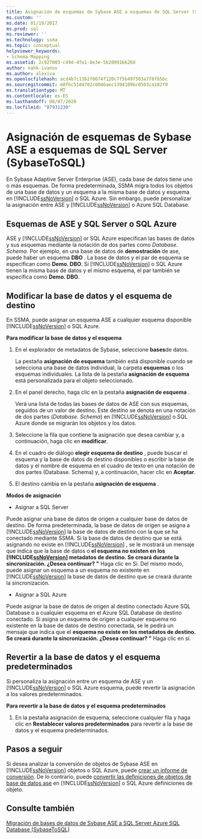 ```yaml
---
title: Asignación de esquemas de Sybase ASE a esquemas de SQL Server (SybaseToSQL) | Microsoft Docs
ms.custom: ''
ms.date: 01/19/2017
ms.prod: sql
ms.reviewer: ''
ms.technology: ssma
ms.topic: conceptual
helpviewer_keywords:
- Schema Mapping
ms.assetid: 2c927003-c49d-4fe1-8e3e-5b2899166268
author: nahk-ivanov
ms.author: alexiva
ms.openlocfilehash: acd4b7c13b2f8674f120c7f5b49f503a7f8fb5bc
ms.sourcegitcommit: e8f6c51d4702c0046aec1394109bc0503ca182f0
ms.translationtype: MT
ms.contentlocale: es-ES
ms.lasthandoff: 08/07/2020
ms.locfileid: "87931230"
---
```

# <a name="mapping-sybase-ase-schemas-to-sql-server-schemas-sybasetosql"></a>Asignación de esquemas de Sybase ASE a esquemas de SQL Server (SybaseToSQL)
En Sybase Adaptive Server Enterprise (ASE), cada base de datos tiene uno o más esquemas. De forma predeterminada, SSMA migra todos los objetos de una base de datos y un esquema a la misma base de datos y esquema en [!INCLUDE[ssNoVersion](../../includes/ssnoversion-md.md)] o SQL Azure. Sin embargo, puede personalizar la asignación entre ASE y [!INCLUDE[ssNoVersion](../../includes/ssnoversion-md.md)] o Azure SQL Database.  
  
## <a name="ase-and-sql-server-or-sql-azure-schemas"></a>Esquemas de ASE y SQL Server o SQL Azure  
ASE y [!INCLUDE[ssNoVersion](../../includes/ssnoversion-md.md)] or SQL Azure especifican las bases de datos y sus esquemas mediante la notación de dos partes como *Database. Schema*. Por ejemplo, en una base de datos de **demostración** de ase, puede haber un esquema **DBO** . La base de datos y el par de esquema se especifican como **Demo. DBO**. Si [!INCLUDE[ssNoVersion](../../includes/ssnoversion-md.md)] o SQL Azure tienen la misma base de datos y el mismo esquema, el par también se especifica como **Demo. DBO**.  
  
## <a name="modifying-the-target-database-and-schema"></a>Modificar la base de datos y el esquema de destino  
En SSMA, puede asignar un esquema ASE a cualquier esquema disponible [!INCLUDE[ssNoVersion](../../includes/ssnoversion-md.md)] o SQL Azure.  
  
**Para modificar la base de datos y el esquema**  
  
1.  En el explorador de metadatos de Sybase, seleccione **bases**de datos.  
  
    La pestaña **asignación de esquema** también está disponible cuando se selecciona una base de datos individual, la carpeta **esquemas** o los esquemas individuales. La lista de la pestaña **asignación de esquema** está personalizada para el objeto seleccionado.  
  
2.  En el panel derecho, haga clic en la pestaña **asignación de esquema** .  
  
    Verá una lista de todas las bases de datos de ASE con sus esquemas, seguidos de un valor de destino. Este destino se denota en una notación de dos partes (*Database. Schema*) en [!INCLUDE[ssNoVersion](../../includes/ssnoversion-md.md)] o SQL Azure donde se migrarán los objetos y los datos.  
  
3.  Seleccione la fila que contiene la asignación que desea cambiar y, a continuación, haga clic en **modificar**.  
  
4.  En el cuadro de diálogo **elegir esquema de destino** , puede buscar el esquema y la base de datos de destino disponibles o escribir la base de datos y el nombre de esquema en el cuadro de texto en una notación de dos partes (Database. Schema) y, a continuación, hacer clic en **Aceptar**.  
  
5.  El destino cambia en la pestaña **asignación de esquema** .  
  
**Modos de asignación**  
  
-   Asignar a SQL Server  
  
Puede asignar una base de datos de origen a cualquier base de datos de destino. De forma predeterminada, la base de datos de origen se asigna a [!INCLUDE[ssNoVersion](../../includes/ssnoversion-md.md)] la base de datos de destino con la que se ha conectado mediante SSMA. Si la base de datos de destino que se está asignando no existe en [!INCLUDE[ssNoVersion](../../includes/ssnoversion-md.md)] , se le mostrará un mensaje que indica que la base de datos o **el esquema no existen en los [!INCLUDE[ssNoVersion](../../includes/ssnoversion-md.md)] metadatos de destino. Se creará durante la sincronización. ¿Desea continuar? "** Haga clic en Sí. Del mismo modo, puede asignar un esquema a un esquema no existente en [!INCLUDE[ssNoVersion](../../includes/ssnoversion-md.md)] la base de datos de destino que se creará durante la sincronización.  
  
-   Asignar a SQL Azure  
  
Puede asignar la base de datos de origen al destino conectado Azure SQL Database o a cualquier esquema en el Azure SQL Database de destino conectado. Si asigna un esquema de origen a cualquier esquema no existente en la base de datos de destino conectada, se le pedirá un mensaje que indica que el **esquema no existe en los metadatos de destino. Se creará durante la sincronización. ¿Desea continuar? "** Haga clic en sí.  
  
## <a name="reverting-to-the-default-database-and-schema"></a>Revertir a la base de datos y el esquema predeterminados  
Si personaliza la asignación entre un esquema de ASE y un [!INCLUDE[ssNoVersion](../../includes/ssnoversion-md.md)] o SQL Azure esquema, puede revertir la asignación a los valores predeterminados.  
  
**Para revertir a la base de datos y el esquema predeterminados**  
  
1.  En la pestaña asignación de esquema, seleccione cualquier fila y haga clic en **Restablecer valores predeterminados** para revertir a la base de datos y el esquema predeterminados.  
  
## <a name="next-steps"></a>Pasos a seguir  
Si desea analizar la conversión de objetos de Sybase ASE en [!INCLUDE[ssNoVersion](../../includes/ssnoversion-md.md)] objetos o SQL Azure, puede [crear un informe de conversión](assessing-sybase-ase-database-objects-for-conversion-sybasetosql.md). De lo contrario, puede [convertir las definiciones de objetos de base de datos ase](converting-sybase-ase-database-objects-sybasetosql.md) en [!INCLUDE[ssNoVersion](../../includes/ssnoversion-md.md)] o SQL Azure definiciones de objeto.  
  
## <a name="see-also"></a>Consulte también  
[Migración de bases de datos de Sybase ASE a SQL Server Azure SQL Database &#40;SybaseToSQL&#41;](../../ssma/sybase/migrating-sybase-ase-databases-to-sql-server-azure-sql-db-sybasetosql.md)  
  
